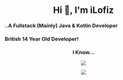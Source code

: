 <div align="center">
<h1 align="center">Hi 👋, I'm iLofiz</h1>
<h3 align="left">..A Fullstack (Mainly) Java & Kotlin Developer</h3>
<h3 align="left">British 14 Year Old Developer!</h1>
<h3 align="center">I Know...</h1>

<p align="center">
  <a href="https://skillicons.dev">
    <img src="https://skillicons.dev/icons?i=py,java,kotlin,c,cs,cpp,electron,react,gradle,js,ts,html,css,vercel,solidjs" />
  </a>
</p>

<p align="center">
  <a href="https://skillicons.dev">
    <img src="https://skillicons.dev/icons?i=windows,arch,idea,vscode,visualstudio,figma,androidstudio" />
  </a>
</p>

</div>
